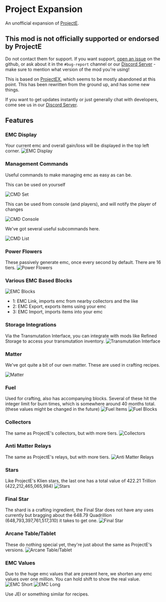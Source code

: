 # Project Expansion
An unofficial expansion of [ProjectE](https://www.curseforge.com/minecraft/mc-mods/projecte).
## This mod is not officially supported or endorsed by ProjectE
Do not contact them for support. If you want
support, [open an issue](https://github.com/DonovanDMC/ProjectExpansion/issues/new) on the github, or ask about it in
the `#bug-report` channel or our [Discord Server](https://discord.gg/SwxbbmMKQH) - make sure to mention what version of
the mod you're using!

This is based on [ProjectEX](https://www.curseforge.com/minecraft/mc-mods/projectex-forge), which seems to be mostly
abandoned at this point. This has been rewritten from the ground up, and has some new things.

If you want to get updates instantly or just generally chat with developers, come see us in our [Discord Server](https://discord.gg/SwxbbmMKQH).

## Features

### EMC Display
Your current emc and overall gain/loss will be displayed in the top left corner.
![EMC Display](https://butts-are.cool/mc/project-expansion/emc_display.gif)

### Management Commands
Useful commands to make managing emc as easy as can be.

This can be used on yourself

![CMD Set](https://butts-are.cool/mc/project-expansion/cmd_set.png)

This can be used from console (and players), and will notify the player of changes

![CMD Console](https://butts-are.cool/mc/project-expansion/cmd_console.png)

We've got several useful subcommands here.

![CMD List](https://butts-are.cool/mc/project-expansion/cmd_list.png)

### Power Flowers
These passively generate emc, once every second by default. There are 16 tiers.
![Power Flowers](https://butts-are.cool/mc/project-expansion/power_flowers.png)

### Various EMC Based Blocks

![EMC Blocks](https://butts-are.cool/mc/project-expansion/emc_blocks.png)

* 1: EMC Link, imports emc from nearby collectors and the like
* 2: EMC Export, exports items using your emc
* 3: EMC Import, imports items into your emc

### Storage Integrations
Via the Transmutation Interface, you can integrate with mods like Refined Storage to access your transmutation
inventory.
![Transmutation Interface](https://butts-are.cool/mc/project-expansion/transmutation_interface.png)

### Matter
We've got quite a bit of our own matter. These are used in crafting recipes.

![Matter](https://butts-are.cool/mc/project-expansion/matter.png)

### Fuel
Used for crafting, also has accompanying blocks. Several of these hit the integer limit for burn times, which is
somewhere around 40 months total. (these values might be changed in the future)
![Fuel Items](https://butts-are.cool/mc/project-expansion/fuel.png)
![Fuel Blocks](https://butts-are.cool/mc/project-expansion/fuel_blocks.png)

### Collectors
The same as ProjectE's collectors, but with more tiers.
![Collectors](https://butts-are.cool/mc/project-expansion/collectors.png)

### Anti Matter Relays
The same as ProjectE's relays, but with more tiers.
![Anti Matter Relays](https://butts-are.cool/mc/project-expansion/relays.png)

### Stars
Like ProjectE's Klien stars, the last one has a total value of 422.21 Trillion (422,212,465,065,984)
![Stars](https://butts-are.cool/mc/project-expansion/stars.png)

### Final Star
The shard is a crafting ingredient, the Final Star does not have any uses currently but bragging about the 648.79 Quadrillion (648,793,397,761,517,310) it takes to get one.
![Final Star](https://butts-are.cool/mc/project-expansion/final.png)

### Arcane Table/Tablet
These do nothing special yet, they're just about the same as ProjectE's versions.
![Arcane Table/Tablet](https://butts-are.cool/mc/project-expansion/table.png)

### EMC Values
Due to the huge emc values that are present here, we shorten any emc values over one million. You can hold shift to show the real value.
![EMC Short](https://butts-are.cool/mc/project-expansion/emc_short.png)
![EMC Long](https://butts-are.cool/mc/project-expansion/emc_long.png)

Use JEI or something similar for recipes.
